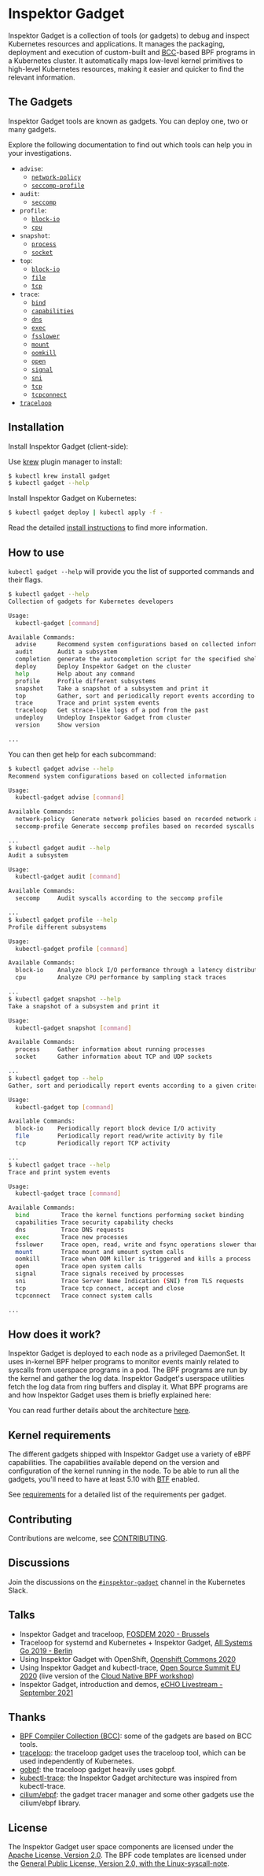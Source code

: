 # Inspektor Gadget

Inspektor Gadget is a collection of tools (or gadgets) to debug and inspect Kubernetes resources and applications. It manages the packaging, deployment and execution of custom-built and [BCC](https://github.com/iovisor/bcc)-based BPF programs in a Kubernetes cluster. It automatically maps low-level kernel primitives to high-level Kubernetes resources, making it easier and quicker to find the relevant information.

## The Gadgets

Inspektor Gadget tools are known as gadgets. You can deploy one, two or many gadgets.

Explore the following documentation to find out which tools can help you in your investigations.

- `advise`:
	- [`network-policy`](docs/guides/advise/network-policy.md)
	- [`seccomp-profile`](docs/guides/advise/seccomp-profile.md)
- `audit`:
	- [`seccomp`](docs/guides/audit/seccomp.md)
- `profile`:
	- [`block-io`](docs/guides/profile/block-io.md)
	- [`cpu`](docs/guides/profile/cpu.md)
- `snapshot`:
	- [`process`](docs/guides/snapshot/process.md)
	- [`socket`](docs/guides/snapshot/socket.md)
- `top`:
	- [`block-io`](docs/guides/top/block-io.md)
	- [`file`](docs/guides/top/file.md)
	- [`tcp`](docs/guides/top/tcp.md)
- `trace`:
	- [`bind`](docs/guides/trace/bind.md)
	- [`capabilities`](docs/guides/trace/capabilities.md)
	- [`dns`](docs/guides/trace/dns.md)
	- [`exec`](docs/guides/trace/exec.md)
	- [`fsslower`](docs/guides/trace/fsslower.md)
	- [`mount`](docs/guides/trace/mount.md)
	- [`oomkill`](docs/guides/trace/oomkill.md)
	- [`open`](docs/guides/trace/open.md)
	- [`signal`](docs/guides/trace/signal.md)
	- [`sni`](docs/guides/trace/sni.md)
	- [`tcp`](docs/guides/trace/tcp.md)
	- [`tcpconnect`](docs/guides/trace/tcpconnect.md)
- [`traceloop`](docs/guides/traceloop.md)

## Installation

Install Inspektor Gadget (client-side):

Use [krew](https://sigs.k8s.io/krew) plugin manager to install:

```bash
$ kubectl krew install gadget
$ kubectl gadget --help
```

Install Inspektor Gadget on Kubernetes:

```bash
$ kubectl gadget deploy | kubectl apply -f -
```

Read the detailed [install instructions](docs/install.md) to find more information.

## How to use

`kubectl gadget --help` will provide you the list of supported commands and their flags.

```bash
$ kubectl gadget --help
Collection of gadgets for Kubernetes developers

Usage:
  kubectl-gadget [command]

Available Commands:
  advise      Recommend system configurations based on collected information
  audit       Audit a subsystem
  completion  generate the autocompletion script for the specified shell
  deploy      Deploy Inspektor Gadget on the cluster
  help        Help about any command
  profile     Profile different subsystems
  snapshot    Take a snapshot of a subsystem and print it
  top         Gather, sort and periodically report events according to a given criteria
  trace       Trace and print system events
  traceloop   Get strace-like logs of a pod from the past
  undeploy    Undeploy Inspektor Gadget from cluster
  version     Show version

...
```

You can then get help for each subcommand:

```bash
$ kubectl gadget advise --help
Recommend system configurations based on collected information

Usage:
  kubectl-gadget advise [command]

Available Commands:
  network-policy  Generate network policies based on recorded network activity
  seccomp-profile Generate seccomp profiles based on recorded syscalls activity

...
$ kubectl gadget audit --help
Audit a subsystem

Usage:
  kubectl-gadget audit [command]

Available Commands:
  seccomp     Audit syscalls according to the seccomp profile

...
$ kubectl gadget profile --help
Profile different subsystems

Usage:
  kubectl-gadget profile [command]

Available Commands:
  block-io    Analyze block I/O performance through a latency distribution
  cpu         Analyze CPU performance by sampling stack traces

...
$ kubectl gadget snapshot --help
Take a snapshot of a subsystem and print it

Usage:
  kubectl-gadget snapshot [command]

Available Commands:
  process     Gather information about running processes
  socket      Gather information about TCP and UDP sockets

...
$ kubectl gadget top --help
Gather, sort and periodically report events according to a given criteria

Usage:
  kubectl-gadget top [command]

Available Commands:
  block-io    Periodically report block device I/O activity
  file        Periodically report read/write activity by file
  tcp         Periodically report TCP activity

...
$ kubectl gadget trace --help
Trace and print system events

Usage:
  kubectl-gadget trace [command]

Available Commands:
  bind         Trace the kernel functions performing socket binding
  capabilities Trace security capability checks
  dns          Trace DNS requests
  exec         Trace new processes
  fsslower     Trace open, read, write and fsync operations slower than a threshold
  mount        Trace mount and umount system calls
  oomkill      Trace when OOM killer is triggered and kills a process
  open         Trace open system calls
  signal       Trace signals received by processes
  sni          Trace Server Name Indication (SNI) from TLS requests
  tcp          Trace tcp connect, accept and close
  tcpconnect   Trace connect system calls

...
```

## How does it work?

Inspektor Gadget is deployed to each node as a privileged DaemonSet.
It uses in-kernel BPF helper programs to monitor events mainly related to
syscalls from userspace programs in a pod. The BPF programs are run by
the kernel and gather the log data. Inspektor Gadget's userspace
utilities fetch the log data from ring buffers and display it. What BPF
programs are and how Inspektor Gadget uses them is briefly explained here:

You can read further details about the architecture [here](docs/architecture.md).

## Kernel requirements

The different gadgets shipped with Inspektor Gadget use a variety of eBPF
capabilities. The capabilities available depend on the version and
configuration of the kernel running in the node. To be able to run all the
gadgets, you'll need to have at least 5.10 with
[BTF](https://www.kernel.org/doc/html/latest/bpf/btf.html) enabled.

See [requirements](docs/requirements.md) for a detailed list of the
requirements per gadget.

## Contributing

Contributions are welcome, see [CONTRIBUTING](docs/CONTRIBUTING.md).

## Discussions

Join the discussions on the [`#inspektor-gadget`](https://kubernetes.slack.com/messages/inspektor-gadget/) channel in the Kubernetes Slack.

## Talks

- Inspektor Gadget and traceloop, [FOSDEM 2020 - Brussels](https://fosdem.org/2020/schedule/event/containers_bpf_tracing/)
- Traceloop for systemd and Kubernetes + Inspektor Gadget, [All Systems Go 2019 - Berlin](https://cfp.all-systems-go.io/ASG2019/talk/98A9LW/)
- Using Inspektor Gadget with OpenShift, [Openshift Commons 2020](https://www.youtube.com/watch?v=X9PI7OWLJSY)
- Using Inspektor Gadget and kubectl-trace, [Open Source Summit EU 2020](https://www.youtube.com/watch?v=2f54ni2X-zo) (live version of the [Cloud Native BPF workshop](https://github.com/kinvolk/cloud-native-bpf-workshop))
- Inspektor Gadget, introduction and demos, [eCHO Livestream - September 2021](https://www.youtube.com/watch?v=RZ2qNm_vlUc)

## Thanks

* [BPF Compiler Collection (BCC)](https://github.com/iovisor/bcc): some of the gadgets are based on BCC tools.
* [traceloop](https://github.com/kinvolk/traceloop): the traceloop gadget uses the traceloop tool, which can be used independently of Kubernetes.
* [gobpf](https://github.com/kinvolk/gobpf): the traceloop gadget heavily uses gobpf.
* [kubectl-trace](https://github.com/iovisor/kubectl-trace): the Inspektor Gadget architecture was inspired from kubectl-trace.
* [cilium/ebpf](https://github.com/cilium/ebpf): the gadget tracer manager and some other gadgets use the cilium/ebpf library.

## License

The Inspektor Gadget user space components are licensed under the
[Apache License, Version 2.0](LICENSE). The BPF code templates are licensed
under the [General Public License, Version 2.0, with the Linux-syscall-note](LICENSE-bpf.txt).
